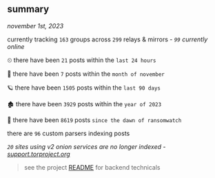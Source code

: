 
## summary
_november 1st, 2023_

currently tracking `163` groups across `299` relays & mirrors - _`99` currently online_

⏲ there have been `21` posts within the `last 24 hours`

🦈 there have been `7` posts within the `month of november`

🪐 there have been `1505` posts within the `last 90 days`

🏚 there have been `3929` posts within the `year of 2023`

🦕 there have been `8619` posts `since the dawn of ransomwatch`

there are `96` custom parsers indexing posts

_`20` sites using v2 onion services are no longer indexed - [support.torproject.org](https://support.torproject.org/onionservices/v2-deprecation/)_

> see the project [README](https://github.com/joshhighet/ransomwatch#ransomwatch--) for backend technicals
